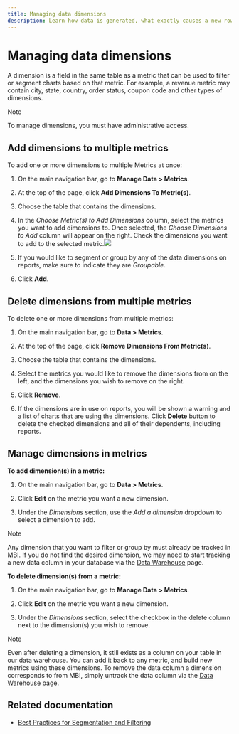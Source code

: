 ```yaml
---
title: Managing data dimensions
description: Learn how data is generated, what exactly causes a new row to be inserted into one of the Core Magento Tables, and how are actions such as making a purchase or creating an account recorded into the Magento database.
---
```

# Managing data dimensions

A dimension is a field in the same table as a metric that can be used to filter or segment charts based on that metric. For example, a revenue metric may contain city, state, country, order status, coupon code and other types of dimensions.


>[!NOTE]
>
>To manage dimensions, you must have administrative access.


## Add dimensions to multiple metrics

To add one or more dimensions to multiple Metrics at once:

1. On the main navigation bar, go to **Manage Data > Metrics**.

1. At the top of the page, click **Add Dimensions To Metric(s)**.

1. Choose the table that contains the dimensions.

1. In the _Choose Metric(s) to Add Dimensions_ column, select the metrics you want to add dimensions to. Once selected, the _Choose Dimensions to Add_ column will appear on the right. Check the dimensions you want to add to the selected metric.![](../../mbi/assets/Add_Dimensions.png)

1. If you would like to segment or group by any of the data dimensions on reports, make sure to indicate they are _Groupable_.

1. Click **Add**.

## Delete dimensions from multiple metrics

To delete one or more dimensions from multiple metrics:

1. On the main navigation bar, go to **Data > Metrics**.

1. At the top of the page, click **Remove Dimensions From Metric(s)**.

1. Choose the table that contains the dimensions.

1. Select the metrics you would like to remove the dimensions from on the left, and the dimensions you wish to remove on the right.

1. Click **Remove**.

1. If the dimensions are in use on reports, you will be shown a warning and a list of charts that are using the dimensions. Click **Delete** button to delete the checked dimensions and all of their dependents, including reports.

## Manage dimensions in metrics

**To add dimension(s) in a metric:**

1. On the main navigation bar, go to **Data > Metrics**.

1. Click **Edit** on the metric you want a new dimension.

1. Under the _Dimensions_ section, use the _Add a dimension_ dropdown to select a dimension to add.

>[!NOTE]
>
>Any dimension that you want to filter or group by must already be tracked in MBI. If you do not find the desired dimension, we may need to start tracking a new data column in your database via the [Data Warehouse](../data-warehouse-mgr/tour-dwm.md) page.


**To delete dimension(s) from a metric:**

1. On the main navigation bar, go to **Manage Data > Metrics**.

1. Click **Edit** on the metric you want a new dimension.

1. Under the _Dimensions_ section, select the checkbox in the delete column next to the dimension(s) you wish to remove.

>[!NOTE]
>
>Even after deleting a dimension, it still exists as a column on your table in our data warehouse. You can add it back to any metric, and build new metrics using these dimensions. To remove the data column a dimension corresponds to from MBI, simply untrack the data column via the [Data Warehouse](../data-warehouse-mgr/tour-dwm.md) page.

## Related documentation

* [Best Practices for Segmentation and Filtering](../../best-practices/segment-filter.md)
